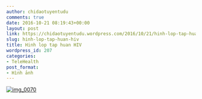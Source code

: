 ```yaml
---
author: chidaotuyentudu
comments: true
date: 2016-10-21 08:19:43+00:00
layout: post
link: https://chidaotuyentudu.wordpress.com/2016/10/21/hinh-lop-tap-huan-hiv/
slug: hinh-lop-tap-huan-hiv
title: Hinh lop tap huan HIV
wordpress_id: 207
categories:
- TeleHealth
post_format:
- Hình ảnh
---
```


[![img_0070](https://chidaotuyentudu.files.wordpress.com/2016/10/img_0070.jpg?w=300)](https://chidaotuyentudu.files.wordpress.com/2016/10/img_0070.jpg)

